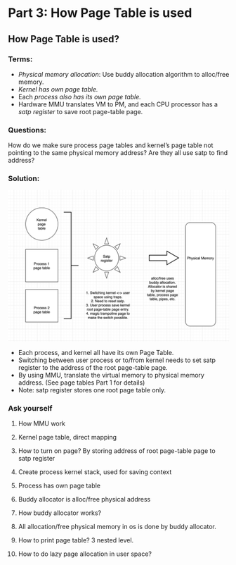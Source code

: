 # Part 3: How Page Table is used

## How Page Table is used?

### Terms:

* _Physical memory allocation_: Use buddy allocation algorithm to alloc/free memory.
* _Kernel has own page table._
* Each _process also has its own page table._
* Hardware MMU translates VM to PM, and each CPU processor has a _satp register_ to save root page-table page.

### Questions: 

How do we make sure process page tables and kernel’s page table not pointing to the same physical memory address? Are they all use satp to find address?

### Solution:

![](../../.gitbook/assets/image%20%2823%29.png)

* Each process, and kernel all have its own Page Table.
* Switching between user process or to/from kernel needs to set satp register to the address of the root page-table page.
* By using MMU, translate the virtual memory to physical memory address. \(See page tables Part 1 for details\)
* Note: satp register stores one root page table only. 

### **Ask yourself** 

1. How MMU work 

2. Kernel page table, direct mapping 

3. How to turn on page? By storing address of root page-table page to satp register 

4. Create process kernel stack, used for saving context 

5. Process has own page table 

6. Buddy allocator is alloc/free physical address 

7. How buddy allocator works? 

8. All allocation/free physical memory in os is done by buddy allocator. 

9. How to print page table? 3 nested level. 

10. How to do lazy page allocation in user space?

